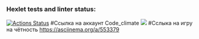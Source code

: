 ### Hexlet tests and linter status:
[![Actions Status](https://github.com/Niki-name/python-project-49/workflows/hexlet-check/badge.svg)](https://github.com/Niki-name/python-project-49/actions)
#Ссылка на аккаунт Code_сlimate
<a href="https://codeclimate.com/github/Niki-name/python-project-49/maintainability"><img src="https://api.codeclimate.com/v1/badges/72b95b373375ef2ff44b/maintainability" /></a>
#Сслыка на игру на чётность
https://asciinema.org/a/553379
